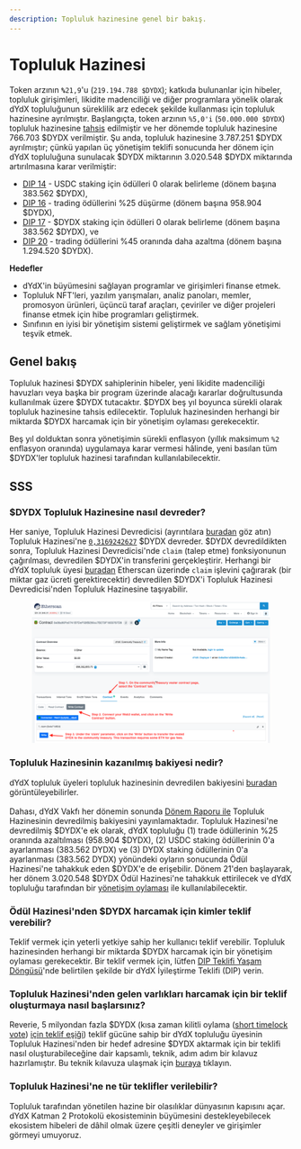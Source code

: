 ```yaml
---
description: Topluluk hazinesine genel bir bakış.
---
```


# Topluluk Hazinesi

Token arzının **`%`**`21,9`'u (`219.194.788 $DYDX`); katkıda bulunanlar için hibeler, topluluk girişimleri, likidite madenciliği ve diğer programlara yönelik olarak dYdX topluluğunun süreklilik arz edecek şekilde kullanması için topluluk hazinesine ayrılmıştır. Başlangıçta, token arzının `%5,0'i` (`50.000.000 $DYDX`) topluluk hazinesine [tahsis](https://docs.dydx.community/dydx-governance/start-here/dydx-allocations) edilmiştir ve her dönemde topluluk hazinesine 766.703 $DYDX verilmiştir. Şu anda, topluluk hazinesine 3.787.251 $DYDX ayrılmıştır; çünkü yapılan üç yönetişim teklifi sonucunda her dönem için dYdX topluluğuna sunulacak $DYDX miktarının 3.020.548 $DYDX miktarında artırılmasına karar verilmiştir:

* [DIP 14](https://dydx.community/dashboard/proposal/7) - USDC staking için ödülleri 0 olarak belirleme (dönem başına 383.562 $DYDX),
* [DIP 16](https://dydx.community/dashboard/proposal/8) - trading ödüllerini %25 düşürme (dönem başına 958.904 $DYDX),
* [DIP 17](https://dydx.community/dashboard/proposal/9) - $DYDX staking için ödülleri 0 olarak belirleme (dönem başına 383.562 $DYDX), ve
* [DIP 20](https://dydx.community/dashboard/proposal/11) - trading ödüllerini %45 oranında daha azaltma (dönem başına 1.294.520 $DYDX).



**Hedefler**

* dYdX'in büyümesini sağlayan programlar ve girişimleri finanse etmek.
* Topluluk NFT'leri, yazılım yarışmaları, analiz panoları, memler, promosyon ürünleri, üçüncü taraf araçları, çeviriler ve diğer projeleri finanse etmek için hibe programları geliştirmek.
* Sınıfının en iyisi bir yönetişim sistemi geliştirmek ve sağlam yönetişimi teşvik etmek.

## Genel bakış

Topluluk hazinesi $DYDX sahiplerinin hibeler, yeni likidite madenciliği havuzları veya başka bir program üzerinde alacağı kararlar doğrultusunda kullanılmak üzere $DYDX tutacaktır. $DYDX beş yıl boyunca sürekli olarak topluluk hazinesine tahsis edilecektir. Topluluk hazinesinden herhangi bir miktarda $DYDX harcamak için bir yönetişim oylaması gerekecektir.

Beş yıl dolduktan sonra yönetişimin sürekli enflasyon (yıllık maksimum `%2` enflasyon oranında) uygulamaya karar vermesi hâlinde, yeni basılan tüm $DYDX'ler topluluk hazinesi tarafından kullanılabilecektir.

## SSS

### $DYDX Topluluk Hazinesine nasıl devreder?

Her saniye, Topluluk Hazinesi Devredicisi (ayrıntılara [buradan](https://docs.dydx.community/dydx-governance/resources/technical-overview#governance-architecture-overview) göz atın) Topluluk Hazinesi'ne [`0,3169242627`](tel:03169242627) $DYDX devreder. $DYDX devredildikten sonra, Topluluk Hazinesi Devredicisi'nde `claim` (talep etme) fonksiyonunun çağırılması, devredilen $DYDX'in transferini gerçekleştirir. Herhangi bir dYdX topluluk üyesi [buradan](https://etherscan.io/address/0x08a90Fe0741B7DeF03fB290cc7B273F1855767D8#writeContract) Etherscan üzerinde `claim` işlevini çağırarak (bir miktar gaz ücreti gerektirecektir) devredilen $DYDX'i Topluluk Hazinesi Devredicisi'nden Topluluk Hazinesine taşıyabilir.

<figure><img src="../.gitbook/assets/claim-function-CT-vester.png" alt=""><figcaption></figcaption></figure>

### Topluluk Hazinesinin kazanılmış bakiyesi nedir?

dYdX topluluk üyeleri topluluk hazinesinin devredilen bakiyesini [buradan](https://dydx.shippooor.xyz/) görüntüleyebilirler. \
\
Dahası, dYdX Vakfı her dönemin sonunda [Dönem Raporu ile](https://dydx.foundation/blog) Topluluk Hazinesinin devredilmiş bakiyesini yayınlamaktadır. Topluluk Hazinesi'ne devredilmiş $DYDX'e ek olarak, dYdX topluluğu (1) trade ödüllerinin %25 oranında azaltılması (958.904 $DYDX), (2) USDC staking ödüllerinin 0'a ayarlanması (383.562 DYDX) ve (3) DYDX staking ödüllerinin 0'a ayarlanması (383.562 DYDX) yönündeki oyların sonucunda Ödül Hazinesi'ne tahakkuk eden $DYDX'e de erişebilir. Dönem 21'den başlayarak, her dönem 3.020.548 $DYDX Ödül Hazinesi'ne tahakkuk ettirilecek ve dYdX topluluğu tarafından bir [yönetişim oylaması](https://docs.dydx.community/dydx-governance/voting-and-governance/governance-parameters) ile kullanılabilecektir.

### Ödül Hazinesi'nden $DYDX harcamak için kimler teklif verebilir?

Teklif vermek için yeterli yetkiye sahip her kullanıcı teklif verebilir. Topluluk hazinesinden herhangi bir miktarda $DYDX harcamak için bir yönetişim oylaması gerekecektir. Bir teklif vermek için, lütfen [DIP Teklifi Yaşam Döngüsü](../voting-and-governance/dip-proposal-lifecycle.md)'nde belirtilen şekilde bir dYdX İyileştirme Teklifi (DIP) verin.

### Topluluk Hazinesi'nden gelen varlıkları harcamak için bir teklif oluşturmaya nasıl başlarsınız?

Reverie, 5 milyondan fazla $DYDX (kısa zaman kilitli oylama ([short timelock vote](https://docs.dydx.community/dydx-governance/voting-and-governance/governance-process#short-timelock-executor)) [için teklif eşiği](https://docs.dydx.community/dydx-governance/voting-and-governance/governance-parameters#timelock-parameters)) teklif gücüne sahip bir dYdX topluluğu üyesinin Topluluk Hazinesi'nden bir hedef adresine $DYDX aktarmak için bir teklifi nasıl oluşturabileceğine dair kapsamlı, teknik, adım adım bir kılavuz hazırlamıştır. Bu teknik kılavuza ulaşmak için [buraya](https://app.gitbook.com/o/-MeNgGQU0ucT2xo4s8-T/s/-MeNfSkgj48hU0q8Zbjn/\~/changes/EyisuFjLIyJ7K9RzaTfJ/technical-guide-on-building-a-dydx-community-treasury-spending-proposal) tıklayın.

### Topluluk Hazinesi'ne ne tür teklifler verilebilir?

Topluluk tarafından yönetilen hazine bir olasılıklar dünyasının kapısını açar. dYdX Katman 2 Protokolü ekosisteminin büyümesini destekleyebilecek ekosistem hibeleri de dâhil olmak üzere çeşitli deneyler ve girişimler görmeyi umuyoruz.
